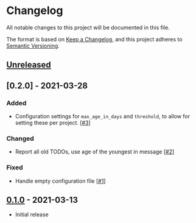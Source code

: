 # Changelog

All notable changes to this project will be documented in this file.

The format is based on [Keep a Changelog](https://keepachangelog.com/en/1.0.0/),
and this project adheres to
[Semantic Versioning](https://semver.org/spec/v2.0.0.html).

## [Unreleased]

[Unreleased]: https://github.com/johnsyweb/glyptodont/compare/v0.2.0..main

## [0.2.0] - 2021-03-28

### Added

- Configuration settings for `max_age_in_days` and `threshold`, to allow for
  setting these per project. [[#3]]

### Changed

- Report all old TODOs, use age of the youngest in message [[#2]]

### Fixed

- Handle empty configuration file [[#1]]

[#1]: https://github.com/johnsyweb/glyptodont/pull/1
[#2]: https://github.com/johnsyweb/glyptodont/pull/2
[#3]: https://github.com/johnsyweb/glyptodont/pull/3

[Unreleased]: https://github.com/johnsyweb/glyptodont/compare/v0.1.0..v0.2.0

## [0.1.0] - 2021-03-13

- Initial release

[0.1.0]: https://github.com/johnsyweb/glyptodont/releases/tag/v0.1.0
